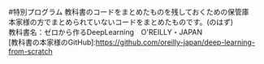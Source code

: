#特別プログラム
教科書のコードをまとめたものを残しておくための保管庫  
本家様の方でまとめられていないコードをまとめたものです。(のはず)  
教科書名：ゼロから作るDeepLearning　O'REILLY・JAPAN  
[教科書の本家様のGitHub]:https://github.com/oreilly-japan/deep-learning-from-scratch
